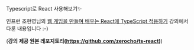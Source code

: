 Typescript로 React 사용해보기✨

인프런 조현영님의 [웹 게임을 만들며 배우는 React에 TypeScript 적용하기](https://www.inflearn.com/course/react-typescript-webgame/dashboard) 강의에서 다룬 내용입니다 :-)


(**강의 제공 원본 레포지토리(https://github.com/zerocho/ts-react)**)

